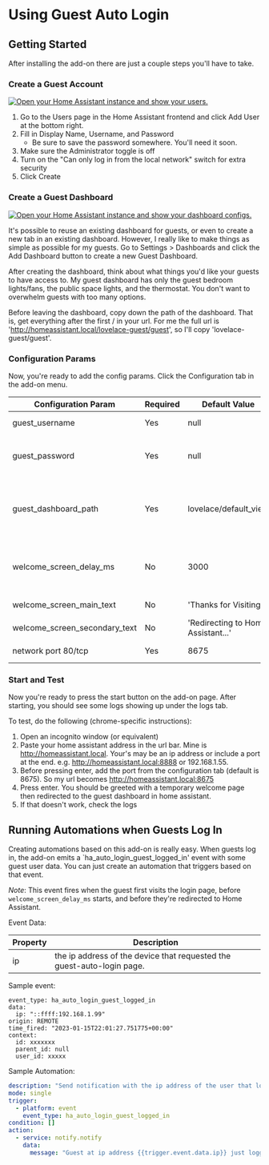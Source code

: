 # Using Guest Auto Login

## Getting Started

After installing the add-on there are just a couple steps you'll have to take.

### Create a Guest Account

[![Open your Home Assistant instance and show your users.](https://my.home-assistant.io/badges/users.svg)](https://my.home-assistant.io/redirect/users/)

1. Go to the Users page in the Home Assistant frontend and click Add User at the bottom right.
2. Fill in Display Name, Username, and Password
    - Be sure to save the password somewhere. You'll need it soon.
3. Make sure the Administrator toggle is off
4. Turn on the "Can only log in from the local network" switch for extra security
5. Click Create

### Create a Guest Dashboard

[![Open your Home Assistant instance and show your dashboard configs.](https://my.home-assistant.io/badges/lovelace_dashboards.svg)](https://my.home-assistant.io/redirect/lovelace_dashboards/)

It's possible to reuse an existing dashboard for guests, or even to create a new tab in an existing dashboard. However, I really like to make things as simple as possible for my guests.
Go to Settings > Dashboards and click the Add Dashboard button to create a new Guest Dashboard.

After creating the dashboard, think about what things you'd like your guests to have access to. My guest dashboard has only the guest bedroom lights/fans, the public space lights, and the thermostat. You don't want to overwhelm guests with too many options.

Before leaving the dashboard, copy down the path of the dashboard. That is, get everything after the first / in your url. For me the full url is 'http://homeassistant.local/lovelace-guest/guest', so I'll copy 'lovelace-guest/guest'.

### Configuration Params

Now, you're ready to add the config params. Click the Configuration tab in the add-on menu.

| Configuration Param | Required | Default Value | Description |
| ------------------- | -------- | ------------- | ----------- |
| guest_username      | Yes      | null          | the username of the guest user you created earlier |
| guest_password      | Yes      | null          | the password of the guest account. (Don't worry, this information doesn't leave your local network. You can verify in the source code.).
| guest_dashboard_path | Yes     | lovelace/default_view | the path of your guest dashboard (don't include the leading slash; for example, my full url is 'http://homeassistant.local/lovelace-guest/guest', so I'll copy 'lovelace-guest/guest').
| welcome_screen_delay_ms | No   | 3000          | amount of time in milliseconds to delay on the welcome screen before redirecting to Home Assistant. This gives guests time to read the welcome screen.
| welcome_screen_main_text | No  | 'Thanks for Visiting' | the large text that appears on the welcome screen
| welcome_screen_secondary_text  | No | 'Redirecting to Home Assistant...' | the text that appears below the main text on the welcome screen
| network port 80/tcp | Yes       | 8675          | the port at which your web server is available

### Start and Test

Now you're ready to press the start button on the add-on page. After starting, you should see some logs showing up under the logs tab.

To test, do the following (chrome-specific instructions):

1. Open an incognito window (or equivalent)
2. Paste your home assistant address in the url bar. Mine is http://homeassistant.local. Your's may be an ip address or include a port at the end. e.g. http://homeassistant.local:8888 or 192.168.1.55.
3. Before pressing enter, add the port from the configuration tab (default is 8675). So my url becomes http://homeassistant.local:8675
4. Press enter. You should be greeted with a temporary welcome page then redirected to the guest dashboard in home assistant.
5. If that doesn't work, check the logs

## Running Automations when Guests Log In

Creating automations based on this add-on is really easy. When guests log in, the add-on emits a `ha_auto_login_guest_logged_in' event with some guest user data.
You can just create an automation that triggers based on that event.

*Note*: This event fires when the guest first visits the login page, before `welcome_screen_delay_ms` starts, and before they're redirected to Home Assistant. 

Event Data:

| Property | Description |
| -------- | ----------- |
| ip       | the ip address of the device that requested the guest-auto-login page. |

Sample event:
```
event_type: ha_auto_login_guest_logged_in
data:
  ip: "::ffff:192.168.1.99"
origin: REMOTE
time_fired: "2023-01-15T22:01:27.751775+00:00"
context:
  id: xxxxxxx
  parent_id: null
  user_id: xxxxx
```


Sample Automation:
``` yaml
description: "Send notification with the ip address of the user that logged in"
mode: single
trigger:
  - platform: event
    event_type: ha_auto_login_guest_logged_in
condition: []
action:
  - service: notify.notify
    data:
      message: "Guest at ip address {{trigger.event.data.ip}} just logged in to Home Assistant"
```